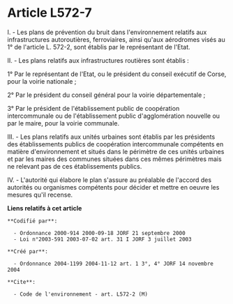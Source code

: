 # Article L572-7

I. - Les plans de prévention du bruit dans l'environnement relatifs aux infrastructures autoroutières, ferroviaires, ainsi
qu'aux aérodromes visés au 1° de l'article L. 572-2, sont établis par le représentant de l'Etat.

II. - Les plans relatifs aux infrastructures routières sont établis :

1° Par le représentant de l'Etat, ou le président du conseil exécutif de Corse, pour la voirie nationale ;

2° Par le président du conseil général pour la voirie départementale ;

3° Par le président de l'établissement public de coopération intercommunale ou de l'établissement public d'agglomération
nouvelle ou par le maire, pour la voirie communale.

III. - Les plans relatifs aux unités urbaines sont établis par les présidents des établissements publics de coopération
intercommunale compétents en matière d'environnement et situés dans le périmètre de ces unités urbaines et par les maires des
communes situées dans ces mêmes périmètres mais ne relevant pas de ces établissements publics.

IV. - L'autorité qui élabore le plan s'assure au préalable de l'accord des autorités ou organismes compétents pour décider et
mettre en oeuvre les mesures qu'il recense.

**Liens relatifs à cet article**

	**Codifié par**:

	  - Ordonnance 2000-914 2000-09-18 JORF 21 septembre 2000
	  - Loi n°2003-591 2003-07-02 art. 31 I JORF 3 juillet 2003

	**Créé par**:

	  - Ordonnance 2004-1199 2004-11-12 art. 1 3°, 4° JORF 14 novembre 2004

	**Cite**:

	  - Code de l'environnement - art. L572-2 (M)
